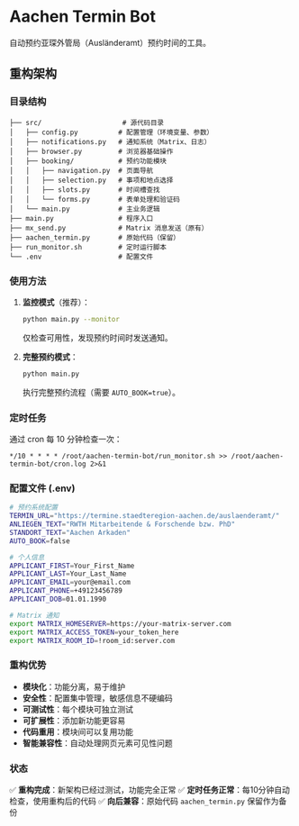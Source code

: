 # Aachen Termin Bot

自动预约亚琛外管局（Ausländeramt）预约时间的工具。

## 重构架构

### 目录结构
```
├── src/                    # 源代码目录
│   ├── config.py          # 配置管理（环境变量、参数）
│   ├── notifications.py   # 通知系统（Matrix、日志）
│   ├── browser.py         # 浏览器基础操作
│   ├── booking/           # 预约功能模块
│   │   ├── navigation.py  # 页面导航
│   │   ├── selection.py   # 事项和地点选择
│   │   ├── slots.py       # 时间槽查找
│   │   └── forms.py       # 表单处理和验证码
│   └── main.py            # 主业务逻辑
├── main.py                # 程序入口
├── mx_send.py             # Matrix 消息发送（原有）
├── aachen_termin.py       # 原始代码（保留）
├── run_monitor.sh         # 定时运行脚本
└── .env                   # 配置文件
```

### 使用方法

1. **监控模式**（推荐）：
   ```bash
   python main.py --monitor
   ```
   仅检查可用性，发现预约时间时发送通知。

2. **完整预约模式**：
   ```bash
   python main.py
   ```
   执行完整预约流程（需要 `AUTO_BOOK=true`）。

### 定时任务

通过 cron 每 10 分钟检查一次：
```cron
*/10 * * * * /root/aachen-termin-bot/run_monitor.sh >> /root/aachen-termin-bot/cron.log 2>&1
```

### 配置文件 (.env)

```bash
# 预约系统配置
TERMIN_URL="https://termine.staedteregion-aachen.de/auslaenderamt/"
ANLIEGEN_TEXT="RWTH Mitarbeitende & Forschende bzw. PhD"
STANDORT_TEXT="Aachen Arkaden"
AUTO_BOOK=false

# 个人信息
APPLICANT_FIRST=Your_First_Name
APPLICANT_LAST=Your_Last_Name
APPLICANT_EMAIL=your@email.com
APPLICANT_PHONE=+49123456789
APPLICANT_DOB=01.01.1990

# Matrix 通知
export MATRIX_HOMESERVER=https://your-matrix-server.com
export MATRIX_ACCESS_TOKEN=your_token_here
export MATRIX_ROOM_ID=!room_id:server.com
```

### 重构优势

- **模块化**：功能分离，易于维护
- **安全性**：配置集中管理，敏感信息不硬编码
- **可测试性**：每个模块可独立测试
- **可扩展性**：添加新功能更容易
- **代码重用**：模块间可以复用功能
- **智能兼容性**：自动处理网页元素可见性问题

### 状态

✅ **重构完成**：新架构已经过测试，功能完全正常
✅ **定时任务正常**：每10分钟自动检查，使用重构后的代码
✅ **向后兼容**：原始代码 `aachen_termin.py` 保留作为备份